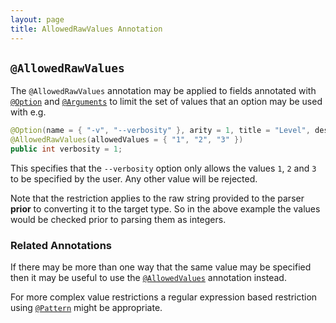 ```yaml
---
layout: page
title: AllowedRawValues Annotation
---
```


## `@AllowedRawValues`

The `@AllowedRawValues` annotation may be applied to fields annotated with [`@Option`](option.html) and [`@Arguments`](arguments.html) to limit the set of values that an option may be used with e.g.

```java
@Option(name = { "-v", "--verbosity" }, arity = 1, title = "Level", description = "Sets the desired verbosity")
@AllowedRawValues(allowedValues = { "1", "2", "3" })
public int verbosity = 1;
```
This specifies that the `--verbosity` option only allows the values `1`, `2` and `3` to be specified by the user.  Any other value will be rejected.

Note that the restriction applies to the raw string provided to the parser **prior** to converting it to the target type.  So in the above example the values would be checked prior to parsing them as integers.

### Related Annotations

If there may be more than one way that the same value may be specified then it may be useful to use the [`@AllowedValues`](allowed-values.html) annotation instead.

For more complex value restrictions a regular expression based restriction using [`@Pattern`](pattern.html) might be appropriate.